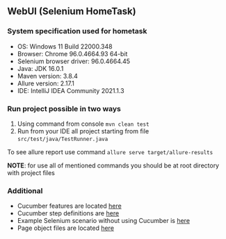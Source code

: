 ## WebUI (Selenium HomeTask)
### System specification used for hometask
* OS: Windows 11 Build 22000.348
* Browser: Chrome 96.0.4664.93 64-bit
* Selenium browser driver: 96.0.4664.45
* Java: JDK 16.0.1
* Maven version: 3.8.4
* Allure version: 2.17.1
* IDE: IntelliJ IDEA Community 2021.1.3

### Run project possible in two ways
1. Using command from console `mvn clean test` 
2. Run from your IDE all project starting from file `src/test/java/TestRunner.java`

To see allure report use command `allure serve target/allure-results`

**NOTE**: for use all of mentioned commands you should be at root directory with project files

### Additional
* Cucumber features are located [here](src/test/resources/features)
* Cucumber step definitions are [here](src/test/java/stepdefs)
* Example Selenium scenario without using Cucumber is [here](src/test/java/TestScenarioHardcoded.java)
* Page object files are located [here](src/main/java)
